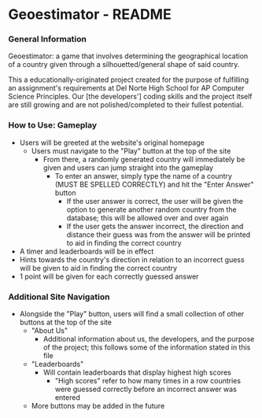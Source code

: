 # Geoestimator - README
### General Information

Geoestimator: a game that involves determining the geographical location of a country given through a silhouetted/general shape of said country.

This a educationally-originated project created for the purpose of fulfilling an assignment's requirements at Del Norte High School for AP Computer Science Principles. Our [the developers'] coding skills and the project itself are still growing and are not polished/completed to their fullest potential.

### How to Use: Gameplay

- Users will be greeted at the website's original homepage
    - Users must navigate to the "Play" button at the top of the site
        - From there, a randomly generated country will immediately be given and users can jump straight into the gameplay
            - To enter an answer, simply type the name of a country (MUST BE SPELLED CORRECTLY) and hit the "Enter Answer" button
                - If the user answer is correct, the user will be given the option to generate another random country from the database; this will be allowed over and over again
                - If the user gets the answer incorrect, the direction and distance their guess was from the answer will be printed to aid in finding the correct country
- A timer and leaderboards will be in effect
- Hints towards the country's direction in relation to an incorrect guess will be given to aid in finding the correct country
- 1 point will be given for each correctly guessed answer

### Additional Site Navigation

- Alongside the "Play" button, users will find a small collection of other buttons at the top of the site
    - "About Us"
        - Additional information about us, the developers, and the purpose of the project; this follows some of the information stated in this file
    - "Leaderboards"
        - Will contain leaderboards that display highest high scores
            - "High scores" refer to how many times in a row countries were guessed correctly before an incorrect answer was entered
    - More buttons may be added in the future